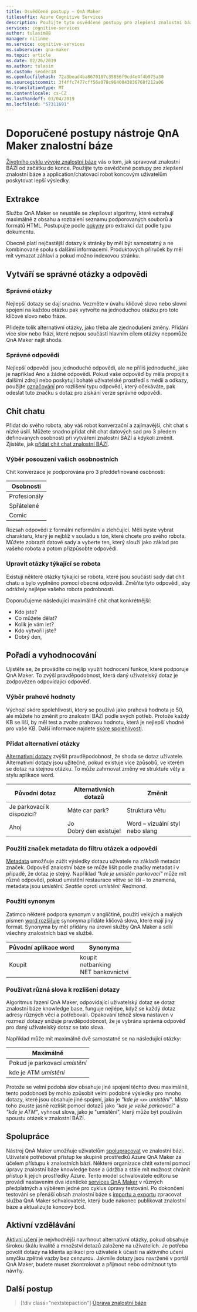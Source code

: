 ```yaml
---
title: Osvědčené postupy – QnA Maker
titlesuffix: Azure Cognitive Services
description: Použijte tyto osvědčené postupy pro zlepšení znalostní báze a application/chatovací robot koncovým uživatelům poskytovat lepší výsledky.
services: cognitive-services
author: tulasim88
manager: nitinme
ms.service: cognitive-services
ms.subservice: qna-maker
ms.topic: article
ms.date: 02/26/2019
ms.author: tulasim
ms.custom: seodec18
ms.openlocfilehash: 72a3bead4ba8670187c35856f9cd4e4f4b975a30
ms.sourcegitcommit: 3f4ffc7477cff56a078c9640043836768f212a06
ms.translationtype: MT
ms.contentlocale: cs-CZ
ms.lasthandoff: 03/04/2019
ms.locfileid: "57311691"
---
```

# <a name="best-practices-of-a-qna-maker-knowledge-base"></a>Doporučené postupy nástroje QnA Maker znalostní báze
[Životního cyklu vývoje znalostní báze](../Concepts/development-lifecycle-knowledge-base.md) vás o tom, jak spravovat znalostní BÁZÍ od začátku do konce. Použijte tyto osvědčené postupy pro zlepšení znalostní báze a application/chatovací robot koncovým uživatelům poskytovat lepší výsledky.

## <a name="extraction"></a>Extrakce
Služba QnA Maker se neustále se zlepšovat algoritmy, které extrahují maximálně z obsahu a rozbalení seznamu podporovaných souborů a formátů HTML. Postupujte podle [pokyny](../Concepts/data-sources-supported.md) pro extrakci dat podle typu dokumentu. 

Obecně platí nejčastější dotazy k stránky by měl být samostatný a ne kombinované spolu s dalšími informacemi. Produktových příruček by měl mít vymazat záhlaví a pokud možno indexovou stránku. 

## <a name="creating-good-questions-and-answers"></a>Vytváří se správné otázky a odpovědi

### <a name="good-questions"></a>Správné otázky

Nejlepší dotazy se dají snadno. Vezměte v úvahu klíčové slovo nebo slovní spojení na každou otázku pak vytvořte na jednoduchou otázku pro toto klíčové slovo nebo fráze. 

Přidejte tolik alternativní otázky, jako třeba ale zjednodušení změny. Přidání více slov nebo frází, které nejsou součástí hlavním cílem otázky nepomůže QnA Maker najít shoda. 

### <a name="good-answers"></a>Správné odpovědi

Nejlepší odpovědi jsou jednoduché odpovědi, ale ne příliš jednoduché, jako je například Ano a žádné odpovědi. Pokud vaše odpověď by měla propojit s dalšími zdroji nebo poskytují bohaté uživatelské prostředí s médii a odkazy, použijte [označování](../how-to/metadata-generateanswer-usage.md) pro rozlišení typu odpovědí, který očekáváte, pak odeslat tuto značku s dotaz pro získání verze správné odpovědi.

## <a name="chit-chat"></a>Chit chatu
Přidat do svého robota, aby váš robot konverzační a zajímavější, chit chat s nízké úsilí. Můžete snadno přidat chit chat datových sad pro 3 předem definovaných osobnosti při vytváření znalostní BÁZÍ a kdykoli změnit. Zjistěte, jak [přidat chit chat znalostní BÁZÍ](../How-To/chit-chat-knowledge-base.md). 

### <a name="choosing-a-personality"></a>Výběr posouzení vašich osobnostních
Chit konverzace je podporována pro 3 předdefinované osobnosti: 

|Osobnosti|
|--|
|Profesionály|
|Spřátelené|
|Comic|

Rozsah odpovědi z formální neformální a zlehčující. Měli byste vybrat charakteru, který je nejblíž v souladu s tón, které chcete pro svého robota. Můžete zobrazit datové sady a vyberte ten, který slouží jako základ pro vašeho robota a potom přizpůsobte odpovědi. 

### <a name="edit-bot-specific-questions"></a>Upravit otázky týkající se robota
Existují některé otázky týkající se robota, které jsou součástí sady dat chit chatu a bylo vyplněno pomocí obecné odpovědi. Změňte tyto odpovědi, aby odrážely nejlépe vašeho robota podrobnosti. 

Doporučujeme následující maximálně chit chat konkrétnější:

* Kdo jste?
* Co můžete dělat?
* Kolik je vám let?
* Kdo vytvořil jste?
* Dobrý den,
   

## <a name="rankingscoring"></a>Pořadí a vyhodnocování
Ujistěte se, že provádíte co nejlíp využít hodnocení funkce, které podporuje QnA Maker. To zvýší pravděpodobnost, která daný uživatelský dotaz je zodpovězen odpovídající odpověď.

### <a name="choosing-a-threshold"></a>Výběr prahové hodnoty
Výchozí skóre spolehlivosti, který se používá jako prahová hodnota je 50, ale můžete ho změnit pro znalostní BÁZÍ podle svých potřeb. Protože každý KB se liší, by měl test a zvolte prahovou hodnotu, která je nejlepší vhodné pro vaše KB. Další informace najdete [skóre spolehlivosti](../Concepts/confidence-score.md). 

### <a name="add-alternate-questions"></a>Přidat alternativní otázky
[Alternativní dotazy](../How-To/edit-knowledge-base.md) zvýšit pravděpodobnost, že shoda se dotaz uživatele. Alternativní dotazy jsou užitečné, pokud existuje více způsobů, ve kterém se dotaz na stejnou otázku. To může zahrnovat změny ve struktuře věty a stylu aplikace word.

|Původní dotaz|Alternativních dotazů|Změnit| 
|--|--|--|
|Je parkovací k dispozici?|Máte car park?|Struktura větu|
 |Ahoj|Jo<br>Dobrý den existuje!|Word – vizuální styl nebo slang|

<a name="use-metadata-filters"></a>

### <a name="use-metadata-tags-to-filter-questions-and-answers"></a>Použití značek metadata do filtru otázek a odpovědí

[Metadata](../How-To/edit-knowledge-base.md) umožňuje zúžit výsledky dotazu uživatele na základě metadat značek. Odpověď znalostní báze se může lišit podle značky metadat i v případě, že dotaz je stejný. Například *"kde je umístěn parkovací"* může mít různé odpovědi, pokud umístění restaurace větve se liší – to znamená, metadata jsou *umístění: Seattle* oproti *umístění: Redmond*.

### <a name="use-synonyms"></a>Použití synonym
Zatímco některé podpora synonym v angličtině, použití velkých a malých písmen [word rozšiřuje](https://westus.dev.cognitive.microsoft.com/docs/services/5a93fcf85b4ccd136866eb37/operations/5ac266295b4ccd1554da75fd) synonyma přidáte klíčová slova, které mají jiný formát. Synonyma by měl přidány na úrovni služby QnA Maker a sdílí všechny znalostních bází ve službě.

|Původní aplikace word|Synonyma|
|--|--|
|Koupit|koupit<br>netbanking<br>NET bankovnictví|

### <a name="use-distinct-words-to-differentiate-questions"></a>Používat různá slova k rozlišení dotazy
Algoritmus řazení QnA Maker, odpovídající uživatelský dotaz se dotaz znalostní báze knowledge base, funguje nejlépe, když se každý dotaz adresy různých věcí a potřebovali. Opakování téhož slova nastaven v rozmezí dotazy snižuje pravděpodobnost, že je vybrána správná odpověď pro daný uživatelský dotaz se tato slova. 

Například může mít maximálně dvě samostatné se na následující otázky:

|Maximálně|
|--|
|Pokud je parkovací *umístění*|
|kde je ATM *umístění*|

Protože se velmi podobá slov obsahuje jiné spojení těchto dvou maximálně, tento podobnosti by mohlo způsobit velmi podobné výsledky pro mnoho dotazy, které jsou obsahuje jiné spojení, jako je *"kde je `<x>` umístění"*. Místo toho zkuste jasně rozlišit pomocí dotazů jako *"kde je velké parkovací"* a *"kde je ATM"*, vyhnout slova, jako je "umístění", který může být používán spoustu otázek v znalostní BÁZÍ. 

## <a name="collaborate"></a>Spolupráce
Nástroj QnA Maker umožňuje uživatelům [spolupracovat](../How-to/collaborate-knowledge-base.md) ve znalostní bázi. Uživatelé potřebovat přístup ke skupině prostředků Azure QnA Maker za účelem přístupu k znalostních bází. Některé organizace chtít externí pomocí úpravy znalostní báze knowledge base a údržba a stále mít možnost chránit přístup k jejich prostředky Azure. Tento model schvalovatele editoru se provádí nastavením dva identické [services QnA Maker](../How-to/set-up-qnamaker-service-azure.md) v různých předplatných a výběrem jedné pro cyklus úpravy testování. Po dokončení testování se přenáší obsah znalostní báze s [importu a exportu](../Tutorials/migrate-knowledge-base.md) zpracovat služba QnA Maker schvalovatele, který bude nakonec publikovat znalostní báze a aktualizujte koncový bod.

## <a name="active-learning"></a>Aktivní vzdělávání

[Aktivní učení](../How-to/improve-knowledge-base.md) je nejvhodnější navrhnout alternativní otázky, pokud obsahuje širokou škálu kvalitě a množství dotazů založené na uživatelích. Je potřeba povolit dotazy na klienta aplikací pro uživatele k účasti na aktivního učení smyčku zpětné vazby bez cenzurou. Jakmile dotazy jsou navržené v portál QnA Maker, budete muset zkontrolovat a přijmout nebo odmítnout tyto návrhy. 

## <a name="next-steps"></a>Další postup

> [!div class="nextstepaction"]
> [Úprava znalostní báze](../How-to/edit-knowledge-base.md)

